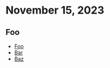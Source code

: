 # November 15, 2023

## Foo

- [Foo](https://foo.com)
- [Bar](https://bar.com)
- [Baz](https://baz.com)
